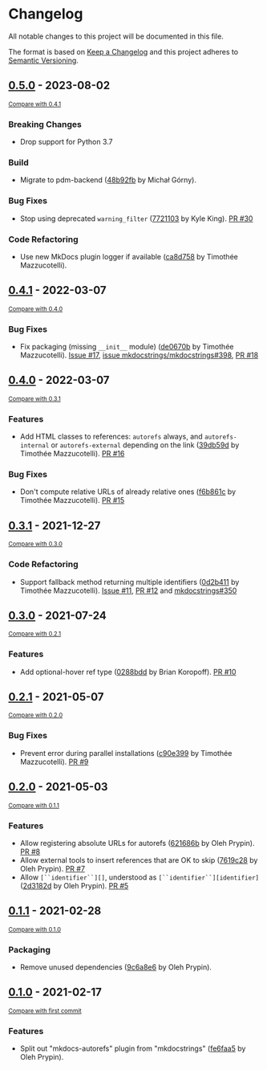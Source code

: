 # Changelog
All notable changes to this project will be documented in this file.

The format is based on [Keep a Changelog](http://keepachangelog.com/en/1.0.0/)
and this project adheres to [Semantic Versioning](http://semver.org/spec/v2.0.0.html).

<!-- insertion marker -->
## [0.5.0](https://github.com/mkdocstrings/autorefs/releases/tag/0.5.0) - 2023-08-02

<small>[Compare with 0.4.1](https://github.com/mkdocstrings/autorefs/compare/0.4.1...0.5.0)</small>

### Breaking Changes

- Drop support for Python 3.7

### Build

- Migrate to pdm-backend ([48b92fb](https://github.com/mkdocstrings/autorefs/commit/48b92fb2c12e97242007e5fbbc1b18a36b7f29b6) by Michał Górny).

### Bug Fixes

- Stop using deprecated `warning_filter` ([7721103](https://github.com/mkdocstrings/autorefs/commit/77211035bb10b8e55f595eb7d0392344669ffdec) by Kyle King). [PR #30](https://github.com/mkdocstrings/autorefs/pull/30)

### Code Refactoring

- Use new MkDocs plugin logger if available ([ca8d758](https://github.com/mkdocstrings/autorefs/commit/ca8d75805ac289e9a5a8123565aa7833b34bd214) by Timothée Mazzucotelli).

## [0.4.1](https://github.com/mkdocstrings/autorefs/releases/tag/0.4.1) - 2022-03-07

<small>[Compare with 0.4.0](https://github.com/mkdocstrings/autorefs/compare/0.4.0...0.4.1)</small>

### Bug Fixes
- Fix packaging (missing `__init__` module) ([de0670b](https://github.com/mkdocstrings/autorefs/commit/de0670b77be84529c9c1ef37cad2a85ef8ec3cab) by Timothée Mazzucotelli). [Issue #17](https://github.com/mkdocstrings/autorefs/issues/17), [issue mkdocstrings/mkdocstrings#398](https://github.com/mkdocstrings/mkdocstrings/issues/398), [PR #18](https://github.com/mkdocstrings/autorefs/pull/18)


## [0.4.0](https://github.com/mkdocstrings/autorefs/releases/tag/0.4.0) - 2022-03-07

<small>[Compare with 0.3.1](https://github.com/mkdocstrings/autorefs/compare/0.3.1...0.4.0)</small>

### Features
- Add HTML classes to references: `autorefs` always, and `autorefs-internal` or `autorefs-external` depending on the link ([39db59d](https://github.com/mkdocstrings/autorefs/commit/39db59d802a59d1af93d24520b1e219eeec780e4) by Timothée Mazzucotelli). [PR #16](https://github.com/mkdocstrings/autorefs/pull/16)

### Bug Fixes
- Don't compute relative URLs of already relative ones ([f6b861c](https://github.com/mkdocstrings/autorefs/commit/f6b861c0e4a95c406ea3552fc93f889c3006e1a9) by Timothée Mazzucotelli). [PR #15](https://github.com/mkdocstrings/autorefs/pull/15)


## [0.3.1](https://github.com/mkdocstrings/autorefs/releases/tag/0.3.1) - 2021-12-27

<small>[Compare with 0.3.0](https://github.com/mkdocstrings/autorefs/compare/0.3.0...0.3.1)</small>

### Code Refactoring
- Support fallback method returning multiple identifiers ([0d2b411](https://github.com/mkdocstrings/autorefs/commit/0d2b411030d23cf65c834c6a881ec8d0efddee8c) by Timothée Mazzucotelli). [Issue #11](https://github.com/mkdocstrings/autorefs/issues/11), [PR #12](https://github.com/mkdocstrings/autorefs/pull/12) and [mkdocstrings#350](https://github.com/mkdocstrings/mkdocstrings/pull/350)


## [0.3.0](https://github.com/mkdocstrings/autorefs/releases/tag/0.3.0) - 2021-07-24

<small>[Compare with 0.2.1](https://github.com/mkdocstrings/autorefs/compare/0.2.1...0.3.0)</small>

### Features
- Add optional-hover ref type ([0288bdd](https://github.com/mkdocstrings/autorefs/commit/0288bdd34f779d73d3da19cfe2a89254fd3c4942) by Brian Koropoff). [PR #10](https://github.com/mkdocstrings/autorefs/pull/10)


## [0.2.1](https://github.com/mkdocstrings/autorefs/releases/tag/0.2.1) - 2021-05-07

<small>[Compare with 0.2.0](https://github.com/mkdocstrings/autorefs/compare/0.2.0...0.2.1)</small>

### Bug Fixes
- Prevent error during parallel installations ([c90e399](https://github.com/mkdocstrings/autorefs/commit/c90e399213dec3435bf5dd0a0e5035ba586076fd) by Timothée Mazzucotelli). [PR #9](https://github.com/mkdocstrings/autorefs/pull/9)


## [0.2.0](https://github.com/mkdocstrings/autorefs/releases/tag/0.2.0) - 2021-05-03

<small>[Compare with 0.1.1](https://github.com/mkdocstrings/autorefs/compare/0.1.1...0.2.0)</small>

### Features
- Allow registering absolute URLs for autorefs ([621686b](https://github.com/mkdocstrings/autorefs/commit/621686b4b36b8d24df80035095700f6a4f96567c) by Oleh Prypin). [PR #8](https://github.com/mkdocstrings/autorefs/pull/8)
- Allow external tools to insert references that are OK to skip ([7619c28](https://github.com/mkdocstrings/autorefs/commit/7619c2835a63b54b1f5e9e11c5f320c04e3579ac) by Oleh Prypin). [PR #7](https://github.com/mkdocstrings/autorefs/pull/7)
- Allow `[``identifier``][]`, understood as `[``identifier``][identifier]` ([2d3182d](https://github.com/mkdocstrings/autorefs/commit/2d3182db54dc33e75914e9c509bbf849842eb70a) by Oleh Prypin). [PR #5](https://github.com/mkdocstrings/autorefs/pull/5)


## [0.1.1](https://github.com/mkdocstrings/autorefs/releases/tag/0.1.1) - 2021-02-28

<small>[Compare with 0.1.0](https://github.com/mkdocstrings/autorefs/compare/0.1.0...0.1.1)</small>

### Packaging

- Remove unused dependencies ([9c6a8e6](https://github.com/mkdocstrings/autorefs/commit/9c6a8e610f52d471fefa02baa4aef2773bdb59c0) by Oleh Prypin).


## [0.1.0](https://github.com/mkdocstrings/autorefs/releases/tag/0.1.0) - 2021-02-17

<small>[Compare with first commit](https://github.com/mkdocstrings/autorefs/compare/fe6faa5d5a7a901605ec8ab98df09dc95067f6a8...0.1.0)</small>

### Features
- Split out "mkdocs-autorefs" plugin from "mkdocstrings" ([fe6faa5](https://github.com/mkdocstrings/autorefs/commit/fe6faa5d5a7a901605ec8ab98df09dc95067f6a8) by Oleh Prypin).
